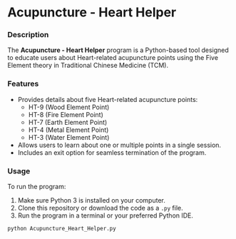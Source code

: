 # Acupuncture - Heart Helper

### Description
The **Acupuncture - Heart Helper** program is a Python-based tool designed to educate users about Heart-related acupuncture points using the Five Element theory in Traditional Chinese Medicine (TCM).

### Features
- Provides details about five Heart-related acupuncture points:
  - HT-9 (Wood Element Point)
  - HT-8 (Fire Element Point)
  - HT-7 (Earth Element Point)
  - HT-4 (Metal Element Point)
  - HT-3 (Water Element Point)
- Allows users to learn about one or multiple points in a single session.
- Includes an exit option for seamless termination of the program.

### Usage
To run the program:
1. Make sure Python 3 is installed on your computer.
2. Clone this repository or download the code as a `.py` file.
3. Run the program in a terminal or your preferred Python IDE.

```bash
python Acupuncture_Heart_Helper.py
